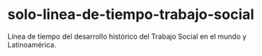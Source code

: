 # solo-linea-de-tiempo-trabajo-social
Línea de tiempo del desarrollo histórico del Trabajo Social en el mundo y Latinoamérica. 
